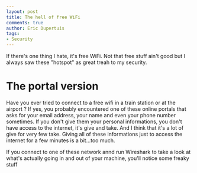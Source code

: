 ```yaml
---
layout: post
title: The hell of free WiFi
comments: true
author: Eric Dupertuis
tags:
- Security
---
```


If there's one thing I hate, it's free WiFi. Not that free stuff ain't good but I always saw these "hotspot" as great treah to my security.

# The portal version

Have you ever tried to connect to a free wifi in a train station or at the airport ? If yes, you probably encountered one of these online portals that asks for your email address, your name and even your phone number sometimes. If you don't give them your personal informations, you don't have access to the internet, it's give and take. And I think that it's a lot of give for very few take. Giving all of these informations just to access the internet for a few minutes is a bit...too much.

If you connect to one of these network annd run Wireshark to take a look at what's actually going in and out of your machine, you'll notice some freaky stuff
